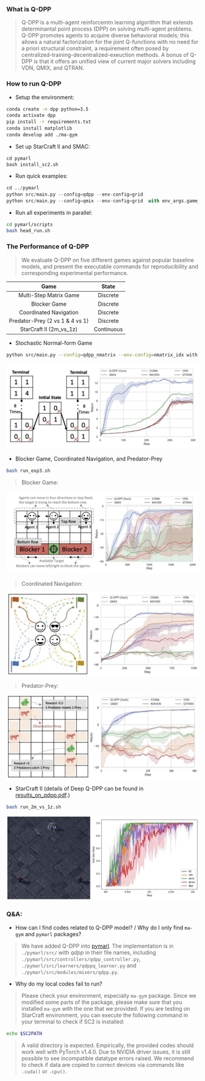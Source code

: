 ### What is Q-DPP
> Q-DPP is a multi-agent reinforcemtn learning algorithm that extends determinantal point process (DPP) on solving multi-agent problems. Q-DPP promotes agents to acquire diverse behavioral models; this allows a natural factorization for the joint Q-functions with no need for a priori structural constraint, a requirement often posed by centralized-training-decentralized-exeuction methods. A bonus of Q-DPP is that it offers an unified view of current major solvers including VDN, QMIX, and QTRAN.



### How to run Q-DPP

- Setup the environment:

```bash
conda create -n dpp python=3.5
conda activate dpp
pip install -r requirements.txt
conda install matplotlib
conda develop add ./ma-gym
```

- Set up StarCraft II and SMAC:

```
cd pymarl
bash install_sc2.sh
```

- Run quick examples:

```python
cd ../pymarl
python src/main.py --config=qdpp --env-config=grid
python src/main.py --config=qmix --env-config=grid  with env_args.game_name=Spread-v0 
```

- Run all experiments in parallel:
```bash
cd pymarl/scripts
bash head_run.sh
```


### The Performance of Q-DPP

> We evaluate Q-DPP on five different games against popular baseline models, and present the executable commands for reproducibility and corresponding experimental performance.

|              Game               |   State    |
| :-----------------------------: | :--------: |
|     Multi-Step Matrix Game      |  Discrete  |
|          Blocker Game           |  Discrete  |
|     Coordinated Navigation      |  Discrete  |
| Predator-Prey (2 vs 1 & 4 vs 1) |  Discrete  |
|     StarCraft II (2m_vs_1z)     | Continuous |



- Stochastic Normal-form Game

```bash
python src/main.py --config=qdpp_nmatrix --env-config=nmatrix_idx with embedding_init=normal
```

![matrix](matrix.jpeg)

- Blocker Game, Coordinated Navigation, and Predator-Prey

```bash
bash run_exp3.sh
```

> Blocker Game:

![blocker](blocker.jpeg)

> Coordinated Navigation:

![navi](navi.jpeg)

> Predator-Prey:

![pp](pp.jpeg)

- StarCraft II (details of Deep Q-DPP can be found in [results_on_qdpp.pdf](results_on_qdpp.pdf).)

```bash
bash run_2m_vs_1z.sh
```

![2m_vs_1z](2m_vs_1z.jpeg)



### Q&A:

- How can I find codes related to Q-DPP model? / Why do I only find `ma-gym` and `pymarl` packages? 

> We have added Q-DPP into [pymarl](https://github.com/oxwhirl/pymarl). The implementation is in `./pymarl/src/` with *qdpp* in their file names, including `./pymarl/src/controllers/qdpp_controller.py`, `./pymarl/src/learners/qdppq_learner.py` and  `./pymarl/src/modules/mixers/qdpp.py`.



- Why do my local codes fail to run?

> Please check your environment, especially `ma-gym` package. Since we modified some parts of the package, please make sure that you installed `ma-gym` with the one that we provided. If you are testing on StarCraft environment, you can execute the following command in your terminal to check if SC2 is installed:
```bash
echo $SC2PATH
```
> A valid directory is expected. Empirically, the provided codes should work well with PyTorch v1.4.0. Due to NVIDIA driver issues, it is still possible to see incompatible datatype errors raised. We recommend to check if data are copied to correct devices via commands like `.cuda()` or `.cpu()`. 
